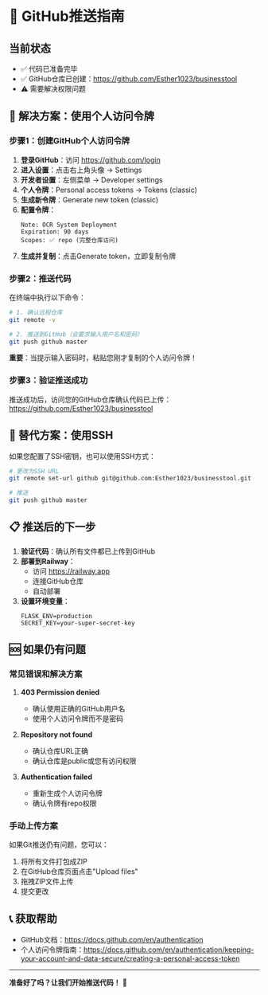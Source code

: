 # 🚀 GitHub推送指南

## 当前状态
- ✅ 代码已准备完毕
- ✅ GitHub仓库已创建：https://github.com/Esther1023/businesstool
- ⚠️ 需要解决权限问题

## 🔑 解决方案：使用个人访问令牌

### 步骤1：创建GitHub个人访问令牌

1. **登录GitHub**：访问 https://github.com/login
2. **进入设置**：点击右上角头像 → Settings
3. **开发者设置**：左侧菜单 → Developer settings
4. **个人令牌**：Personal access tokens → Tokens (classic)
5. **生成新令牌**：Generate new token (classic)
6. **配置令牌**：
   ```
   Note: OCR System Deployment
   Expiration: 90 days
   Scopes: ✅ repo (完整仓库访问)
   ```
7. **生成并复制**：点击Generate token，立即复制令牌

### 步骤2：推送代码

在终端中执行以下命令：

```bash
# 1. 确认远程仓库
git remote -v

# 2. 推送到GitHub（会要求输入用户名和密码）
git push github master
```

**重要**：当提示输入密码时，粘贴您刚才复制的个人访问令牌！

### 步骤3：验证推送成功

推送成功后，访问您的GitHub仓库确认代码已上传：
https://github.com/Esther1023/businesstool

## 🔄 替代方案：使用SSH

如果您配置了SSH密钥，也可以使用SSH方式：

```bash
# 更改为SSH URL
git remote set-url github git@github.com:Esther1023/businesstool.git

# 推送
git push github master
```

## 📋 推送后的下一步

1. **验证代码**：确认所有文件都已上传到GitHub
2. **部署到Railway**：
   - 访问 https://railway.app
   - 连接GitHub仓库
   - 自动部署
3. **设置环境变量**：
   ```
   FLASK_ENV=production
   SECRET_KEY=your-super-secret-key
   ```

## 🆘 如果仍有问题

### 常见错误和解决方案

1. **403 Permission denied**
   - 确认使用正确的GitHub用户名
   - 使用个人访问令牌而不是密码

2. **Repository not found**
   - 确认仓库URL正确
   - 确认仓库是public或您有访问权限

3. **Authentication failed**
   - 重新生成个人访问令牌
   - 确认令牌有repo权限

### 手动上传方案

如果Git推送仍有问题，您可以：

1. 将所有文件打包成ZIP
2. 在GitHub仓库页面点击"Upload files"
3. 拖拽ZIP文件上传
4. 提交更改

## 📞 获取帮助

- GitHub文档：https://docs.github.com/en/authentication
- 个人访问令牌指南：https://docs.github.com/en/authentication/keeping-your-account-and-data-secure/creating-a-personal-access-token

---

**准备好了吗？让我们开始推送代码！** 🚀
